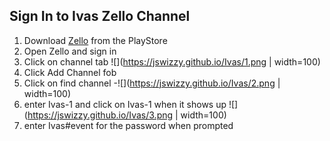 ## Sign In to Ivas Zello Channel

1. Download [Zello](https://play.google.com/store/apps/details?id=com.loudtalks&hl=en_US&gl=US) from the PlayStore
1. Open Zello and sign in
1. Click on channel tab
![](https://jswizzy.github.io/Ivas/1.png | width=100)
1. Click Add Channel fob
1. Click on find channel
-![](https://jswizzy.github.io/Ivas/2.png | width=100)
1. enter Ivas-1 and click on Ivas-1 when it shows up
![](https://jswizzy.github.io/Ivas/3.png | width=100)
1. enter Ivas#event for the password when prompted
